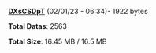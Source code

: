 [**DXsCSDpT**](/data/DXsCSDpT.txt) (02/01/23 - 06:34)- 1922 bytes

**Total Datas**: 2563

**Total Size**: 16.45 MB / 16.5 MB